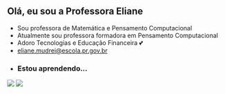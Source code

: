 ## Olá, eu sou a Professora Eliane
- Sou professora de  Matemática e Pensamento Computacional  
-  Atualmente sou professora formadora em Pensamento Computacional
- Adoro Tecnologias e  Educação Financeira :two_hearts:
- eliane.mudrei@escola.pr.gov.br
- ### Estou aprendendo...
[![](https://img.shields.io/badge/JavaScript-323330?style=for-the-badge&logo=javascript&logoColor=F7DF1E)](https://editor.p5js.org/)
[![](https://img.shields.io/badge/Scratch-4D97FF?style=for-the-badge&logo=Scratch&logoColor=white)](https://scratch.mit.edu/)
<!---
ProfessoraEliane/ProfessoraEliane is a ✨ special ✨ repository because its `README.md` (this file) appears on your GitHub profile.
You can click the Preview link to take a look at your changes.
--->
